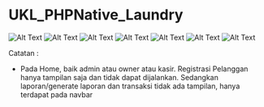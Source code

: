 # UKL_PHPNative_Laundry

![Alt Text](https://github.com/29rpl4aulfeb/UKL_PHPNative_Laundry/blob/main/Screenshot_database/ss%20database%201.jpg)
![Alt Text](https://github.com/29rpl4aulfeb/UKL_PHPNative_Laundry/blob/main/Screenshot_database/ss%20database.jpg)
![Alt Text](https://github.com/29rpl4aulfeb/UKL_PHPNative_Laundry/blob/main/Screenshot_hasil/0001.jpg)
![Alt Text](https://github.com/29rpl4aulfeb/UKL_PHPNative_Laundry/blob/main/Screenshot_hasil/0005.jpg)
![Alt Text](https://github.com/29rpl4aulfeb/UKL_PHPNative_Laundry/blob/main/Screenshot_hasil/0004.jpg)
![Alt Text](https://github.com/29rpl4aulfeb/UKL_PHPNative_Laundry/blob/main/Screenshot_hasil/0003.jpg)
![Alt Text](https://github.com/29rpl4aulfeb/UKL_PHPNative_Laundry/blob/main/Screenshot_hasil/0002.jpg)

Catatan :
- Pada Home, baik admin atau owner atau kasir. Registrasi Pelanggan hanya tampilan saja dan tidak dapat dijalankan. Sedangkan laporan/generate laporan dan transaksi tidak ada tampilan, hanya terdapat pada navbar
